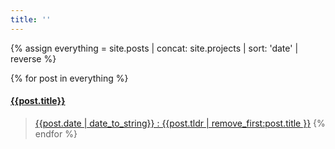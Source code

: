 ```yaml
---
title: ''
---
```


{% assign everything = site.posts | concat: site.projects | sort: 'date' | reverse %}

{% for post in everything %}
#### [{{post.title}}]({{post.url}})
>[{{post.date | date_to_string}} : {{post.tldr | remove_first:post.title }}]({{post.url}})
{% endfor %}


